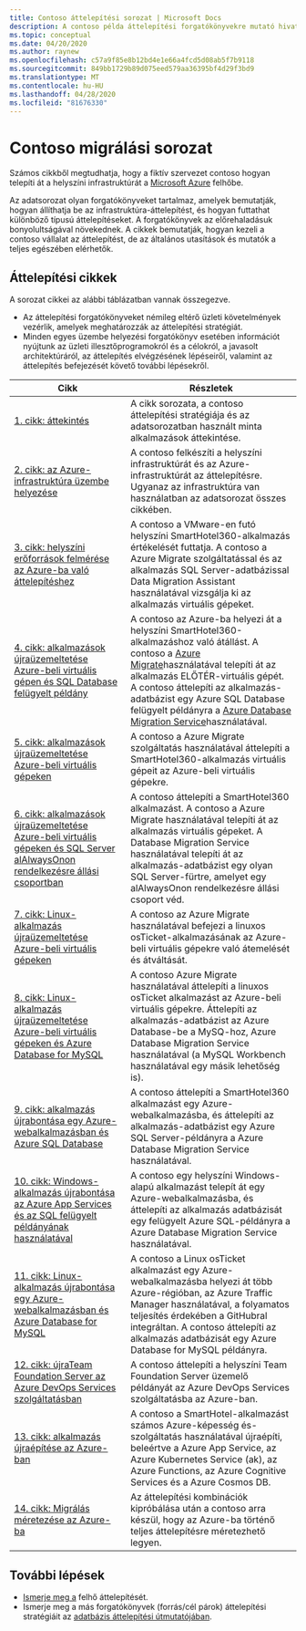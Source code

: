 ```yaml
---
title: Contoso áttelepítési sorozat | Microsoft Docs
description: A contoso példa áttelepítési forgatókönyvekre mutató hivatkozások az Azure-ba való áttelepítéshez.
ms.topic: conceptual
ms.date: 04/20/2020
ms.author: raynew
ms.openlocfilehash: c57a9f85e8b12bd4e1e66a4fcd5d08ab5f7b9118
ms.sourcegitcommit: 849bb1729b89d075eed579aa36395bf4d29f3bd9
ms.translationtype: MT
ms.contentlocale: hu-HU
ms.lasthandoff: 04/28/2020
ms.locfileid: "81676330"
---
```

# <a name="contoso-migration-series"></a>Contoso migrálási sorozat


Számos cikkből megtudhatja, hogy a fiktív szervezet contoso hogyan telepíti át a helyszíni infrastruktúrát a [Microsoft Azure](https://azure.microsoft.com/overview/what-is-azure/) felhőbe. 

Az adatsorozat olyan forgatókönyveket tartalmaz, amelyek bemutatják, hogyan állíthatja be az infrastruktúra-áttelepítést, és hogyan futtathat különböző típusú áttelepítéseket. A forgatókönyvek az előrehaladásuk bonyolultságával növekednek. A cikkek bemutatják, hogyan kezeli a contoso vállalat az áttelepítést, de az általános utasítások és mutatók a teljes egészében elérhetők.

## <a name="migration-articles"></a>Áttelepítési cikkek

A sorozat cikkei az alábbi táblázatban vannak összegezve.  

- Az áttelepítési forgatókönyveket némileg eltérő üzleti követelmények vezérlik, amelyek meghatározzák az áttelepítési stratégiát.
- Minden egyes üzembe helyezési forgatókönyv esetében információt nyújtunk az üzleti illesztőprogramokról és a célokról, a javasolt architektúráról, az áttelepítés elvégzésének lépéseiről, valamint az áttelepítés befejezését követő további lépésekről.


**Cikk** | **Részletek** 
--- | --- 
[1. cikk: áttekintés](https://docs.microsoft.com/azure/architecture/cloud-adoption/migrate/azure-best-practices/contoso-migration-overview) | A cikk sorozata, a contoso áttelepítési stratégiája és az adatsorozatban használt minta alkalmazások áttekintése. 
[2. cikk: az Azure-infrastruktúra üzembe helyezése](https://docs.microsoft.com/azure/architecture/cloud-adoption/migrate/azure-best-practices/contoso-migration-infrastructure) | A contoso felkészíti a helyszíni infrastruktúrát és az Azure-infrastruktúrát az áttelepítésre. Ugyanaz az infrastruktúra van használatban az adatsorozat összes cikkében. 
[3. cikk: helyszíni erőforrások felmérése az Azure-ba való áttelepítéshez](https://docs.microsoft.com/azure/cloud-adoption-framework/migrate/azure-migration-guide/assess?tabs=Tools)  | A contoso a VMware-en futó helyszíni SmartHotel360-alkalmazás értékelését futtatja. A contoso a Azure Migrate szolgáltatással és az alkalmazás SQL Server-adatbázissal Data Migration Assistant használatával vizsgálja ki az alkalmazás virtuális gépeket.
[4. cikk: alkalmazások újraüzemeltetése Azure-beli virtuális gépen és SQL Database felügyelt példány](https://docs.microsoft.com/azure/architecture/cloud-adoption/migrate/azure-best-practices/contoso-migration-rehost-vm-sql-managed-instance) | A contoso az Azure-ba helyezi át a helyszíni SmartHotel360-alkalmazáshoz való átállást. A contoso a [Azure Migrate](https://docs.microsoft.com/azure/migrate/migrate-services-overview)használatával telepíti át az alkalmazás ELŐTÉR-virtuális gépét. A contoso áttelepíti az alkalmazás-adatbázist egy Azure SQL Database felügyelt példányra a [Azure Database Migration Service](https://docs.microsoft.com/azure/dms/dms-overview)használatával.
[5. cikk: alkalmazások újraüzemeltetése Azure-beli virtuális gépeken](https://docs.microsoft.com/azure/architecture/cloud-adoption/migrate/azure-best-practices/contoso-migration-rehost-vm) | A contoso a Azure Migrate szolgáltatás használatával áttelepíti a SmartHotel360-alkalmazás virtuális gépeit az Azure-beli virtuális gépekre. 
[6. cikk: alkalmazások újraüzemeltetése Azure-beli virtuális gépeken és SQL Server alAlwaysOnon rendelkezésre állási csoportban](https://docs.microsoft.com/azure/architecture/cloud-adoption/migrate/azure-best-practices/contoso-migration-rehost-vm-sql-ag) | A contoso áttelepíti a SmartHotel360 alkalmazást. A contoso a Azure Migrate használatával telepíti át az alkalmazás virtuális gépeket. A Database Migration Service használatával telepíti át az alkalmazás-adatbázist egy olyan SQL Server-fürtre, amelyet egy alAlwaysOnon rendelkezésre állási csoport véd. 
[7. cikk: Linux-alkalmazás újraüzemeltetése Azure-beli virtuális gépeken](https://docs.microsoft.com/azure/architecture/cloud-adoption/migrate/azure-best-practices/contoso-migration-rehost-linux-vm) | A contoso az Azure Migrate használatával befejezi a linuxos osTicket-alkalmazásának az Azure-beli virtuális gépekre való átemelését és átváltását.
[8. cikk: Linux-alkalmazás újraüzemeltetése Azure-beli virtuális gépeken és Azure Database for MySQL](https://docs.microsoft.com/azure/architecture/cloud-adoption/migrate/azure-best-practices/contoso-migration-rehost-linux-vm-mysql) | A contoso Azure Migrate használatával áttelepíti a linuxos osTicket alkalmazást az Azure-beli virtuális gépekre. Áttelepíti az alkalmazás-adatbázist az Azure Database-be a MySQ-hoz, Azure Database Migration Service használatával (a MySQL Workbench használatával egy másik lehetőség is).
[9. cikk: alkalmazás újrabontása egy Azure-webalkalmazásban és Azure SQL Database](https://docs.microsoft.com/azure/architecture/cloud-adoption/migrate/azure-best-practices/contoso-migration-refactor-web-app-sql) | A contoso áttelepíti a SmartHotel360 alkalmazást egy Azure-webalkalmazásba, és áttelepíti az alkalmazás-adatbázist egy Azure SQL Server-példányra a Azure Database Migration Service használatával.
[10. cikk: Windows-alkalmazás újrabontása az Azure App Services és az SQL felügyelt példányának használatával](https://docs.microsoft.com/azure/cloud-adoption-framework/migrate/azure-best-practices/contoso-migration-refactor-web-app-sql-managed-instance) | A contoso egy helyszíni Windows-alapú alkalmazást telepít át egy Azure-webalkalmazásba, és áttelepíti az alkalmazás adatbázisát egy felügyelt Azure SQL-példányra a Azure Database Migration Service használatával.
[11. cikk: Linux-alkalmazás újrabontása egy Azure-webalkalmazásban és Azure Database for MySQL](https://docs.microsoft.com/azure/architecture/cloud-adoption/migrate/azure-best-practices/contoso-migration-refactor-linux-app-service-mysql) | A contoso a Linux osTicket alkalmazást egy Azure-webalkalmazásba helyezi át több Azure-régióban, az Azure Traffic Manager használatával, a folyamatos teljesítés érdekében a GitHubral integráltan. A contoso áttelepíti az alkalmazás adatbázisát egy Azure Database for MySQL példányra. 
[12. cikk: újraTeam Foundation Server az Azure DevOps Services szolgáltatásban](https://docs.microsoft.com/azure/architecture/cloud-adoption/migrate/azure-best-practices/contoso-migration-tfs-vsts) | A contoso áttelepíti a helyszíni Team Foundation Server üzemelő példányát az Azure DevOps Services szolgáltatásba az Azure-ban.
[13. cikk: alkalmazás újraépítése az Azure-ban](https://docs.microsoft.com/azure/architecture/cloud-adoption/migrate/azure-best-practices/contoso-migration-rebuild) | A contoso a SmartHotel-alkalmazást számos Azure-képesség és-szolgáltatás használatával újraépíti, beleértve a Azure App Service, az Azure Kubernetes Service (ak), az Azure Functions, az Azure Cognitive Services és a Azure Cosmos DB.
[14. cikk: Migrálás méretezése az Azure-ba](https://docs.microsoft.com/azure/architecture/cloud-adoption/migrate/azure-best-practices/contoso-migration-scale) | Az áttelepítési kombinációk kipróbálása után a contoso arra készül, hogy az Azure-ba történő teljes áttelepítésre méretezhető legyen.



## <a name="next-steps"></a>További lépések

- [Ismerje meg a](https://docs.microsoft.com/azure/architecture/cloud-adoption/migrate/) felhő áttelepítését.
- Ismerje meg a más forgatókönyvek (forrás/cél párok) áttelepítési stratégiáit az [adatbázis áttelepítési útmutatójában](https://datamigration.microsoft.com/).
